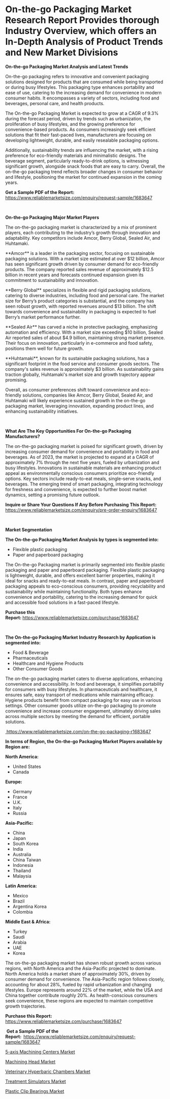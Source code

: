 <p><h1>On-the-go Packaging Market Research Report Provides thorough Industry Overview, which offers an In-Depth Analysis of Product Trends and New Market Divisions</h1></p><p><strong>On-the-go Packaging Market Analysis and Latest Trends</strong></p>
<p><p>On-the-go packaging refers to innovative and convenient packaging solutions designed for products that are consumed while being transported or during busy lifestyles. This packaging type enhances portability and ease of use, catering to the increasing demand for convenience in modern consumer habits. It encompasses a variety of sectors, including food and beverages, personal care, and health products.</p><p>The On-the-go Packaging Market is expected to grow at a CAGR of 9.3% during the forecast period, driven by trends such as urbanization, the proliferation of busy lifestyles, and the growing preference for convenience-based products. As consumers increasingly seek efficient solutions that fit their fast-paced lives, manufacturers are focusing on developing lightweight, durable, and easily resealable packaging options.</p><p>Additionally, sustainability trends are influencing the market, with a rising preference for eco-friendly materials and minimalistic designs. The beverage segment, particularly ready-to-drink options, is witnessing significant growth, alongside snack foods that are easy to carry. Overall, the on-the-go packaging trend reflects broader changes in consumer behavior and lifestyle, positioning the market for continued expansion in the coming years.</p></p>
<p><strong>Get a Sample PDF of the Report:&nbsp;</strong> <a href="https://www.reliablemarketsize.com/enquiry/request-sample/1683647?utm_campaign=1133&utm_medium=2&utm_source=Github&utm_content=ia&utm_term=15102024&utm_id=on-the-go-packaging">https://www.reliablemarketsize.com/enquiry/request-sample/1683647</a></p>
<p>&nbsp;</p>
<p><strong>On-the-go Packaging Major Market Players</strong></p>
<p><p>The on-the-go packaging market is characterized by a mix of prominent players, each contributing to the industry’s growth through innovation and adaptability. Key competitors include Amcor, Berry Global, Sealed Air, and Huhtamaki.</p><p>**Amcor** is a leader in the packaging sector, focusing on sustainable packaging solutions. With a market size estimated at over $12 billion, Amcor has seen significant growth driven by consumer demand for eco-friendly products. The company reported sales revenue of approximately $12.5 billion in recent years and forecasts continued expansion given its commitment to sustainability and innovation.</p><p>**Berry Global** specializes in flexible and rigid packaging solutions, catering to diverse industries, including food and personal care. The market size for Berry’s product categories is substantial, and the company has seen robust growth, with reported revenues around $13 billion. The shift towards convenience and sustainability in packaging is expected to fuel Berry’s market performance further.</p><p>**Sealed Air** has carved a niche in protective packaging, emphasizing automation and efficiency. With a market size exceeding $10 billion, Sealed Air reported sales of about $4.9 billion, maintaining strong market presence. Their focus on innovation, particularly in e-commerce and food safety, positions them well for future growth.</p><p>**Huhtamaki**, known for its sustainable packaging solutions, has a significant footprint in the food service and consumer goods sectors. The company's sales revenue is approximately $3 billion. As sustainability gains traction globally, Huhtamaki's market size and growth trajectory appear promising.</p><p>Overall, as consumer preferences shift toward convenience and eco-friendly solutions, companies like Amcor, Berry Global, Sealed Air, and Huhtamaki will likely experience sustained growth in the on-the-go packaging market, leveraging innovation, expanding product lines, and enhancing sustainability initiatives.</p></p>
<p>&nbsp;</p>
<p><strong>What Are The Key Opportunities For On-the-go Packaging Manufacturers?</strong></p>
<p><p>The on-the-go packaging market is poised for significant growth, driven by increasing consumer demand for convenience and portability in food and beverages. As of 2023, the market is projected to expand at a CAGR of approximately 7% through the next five years, fueled by urbanization and busy lifestyles. Innovations in sustainable materials are enhancing product appeal as environmentally conscious consumers prioritize eco-friendly options. Key sectors include ready-to-eat meals, single-serve snacks, and beverages. The emerging trend of smart packaging, integrating technology for freshness and convenience, is expected to further boost market dynamics, setting a promising future outlook.</p></p>
<p><strong>Inquire or Share Your Questions If Any Before Purchasing This Report:</strong> <a href="https://www.reliablemarketsize.com/enquiry/pre-order-enquiry/1683647?utm_campaign=1133&utm_medium=2&utm_source=Github&utm_content=ia&utm_term=15102024&utm_id=on-the-go-packaging">https://www.reliablemarketsize.com/enquiry/pre-order-enquiry/1683647</a></p>
<p>&nbsp;</p>
<p><strong>Market Segmentation</strong></p>
<p><strong>The On-the-go Packaging Market Analysis by types is segmented into:</strong></p>
<p><ul><li>Flexible plastic packaging</li><li>Paper and paperboard packaging</li></ul></p>
<p><p>The On-the-go Packaging market is primarily segmented into flexible plastic packaging and paper and paperboard packaging. Flexible plastic packaging is lightweight, durable, and offers excellent barrier properties, making it ideal for snacks and ready-to-eat meals. In contrast, paper and paperboard packaging appeals to eco-conscious consumers, providing recyclability and sustainability while maintaining functionality. Both types enhance convenience and portability, catering to the increasing demand for quick and accessible food solutions in a fast-paced lifestyle.</p></p>
<p><strong>Purchase this Report:&nbsp;</strong><a href="https://www.reliablemarketsize.com/purchase/1683647?utm_campaign=1133&utm_medium=2&utm_source=Github&utm_content=ia&utm_term=15102024&utm_id=on-the-go-packaging">https://www.reliablemarketsize.com/purchase/1683647</a></p>
<p>&nbsp;</p>
<p><strong>The On-the-go Packaging Market Industry Research by Application is segmented into:</strong></p>
<p><ul><li>Food & Beverage</li><li>Pharmaceuticals</li><li>Healthcare and Hygiene Products</li><li>Other Consumer Goods</li></ul></p>
<p><p>The on-the-go packaging market caters to diverse applications, enhancing convenience and accessibility. In food and beverage, it simplifies portability for consumers with busy lifestyles. In pharmaceuticals and healthcare, it ensures safe, easy transport of medications while maintaining efficacy. Hygiene products benefit from compact packaging for easy use in various settings. Other consumer goods utilize on-the-go packaging to promote convenience and increase consumer engagement, ultimately driving sales across multiple sectors by meeting the demand for efficient, portable solutions.</p></p>
<p><a href="https://www.reliablemarketsize.com/on-the-go-packaging-r1683647?utm_campaign=1133&utm_medium=2&utm_source=Github&utm_content=ia&utm_term=15102024&utm_id=on-the-go-packaging">&nbsp;https://www.reliablemarketsize.com/on-the-go-packaging-r1683647</a></p>
<p><strong>In terms of Region, the On-the-go Packaging Market Players available by Region are:</strong></p>
<p>
    <p> <strong> North America: </strong>
        <ul>
            <li>United States</li>
            <li>Canada</li>
        </ul>
        </p> 
    <p> <strong> Europe: </strong>
        <ul>
            <li>Germany</li>
            <li>France</li>
            <li>U.K.</li>
            <li>Italy</li>
            <li>Russia</li>
        </ul>
        </p> 
    <p> <strong> Asia-Pacific: </strong>
        <ul>
            <li>China</li>
            <li>Japan</li>
            <li>South Korea</li>
            <li>India</li>
            <li>Australia</li>
            <li>China Taiwan</li>
            <li>Indonesia</li>
            <li>Thailand</li>
            <li>Malaysia</li>
        </ul>
        </p> 
    <p> <strong> Latin America: </strong>
        <ul>
            <li>Mexico</li>
            <li>Brazil</li>
            <li>Argentina Korea</li>
            <li>Colombia</li>
        </ul>
        </p> 
    <p> <strong> Middle East & Africa: </strong>
        <ul>
            <li>Turkey</li>
            <li>Saudi</li>
            <li>Arabia</li>
            <li>UAE</li>
            <li>Korea</li>
        </ul>
    </p>
    </p>
<p><p>The on-the-go packaging market has shown robust growth across various regions, with North America and the Asia-Pacific projected to dominate. North America holds a market share of approximately 30%, driven by consumer demand for convenience. The Asia-Pacific region follows closely, accounting for about 28%, fueled by rapid urbanization and changing lifestyles. Europe represents around 22% of the market, while the USA and China together contribute roughly 20%. As health-conscious consumers seek convenience, these regions are expected to maintain competitive growth trajectories.</p></p>
<p><strong>Purchase this Report: </strong><a href="https://www.reliablemarketsize.com/purchase/1683647?utm_campaign=1133&utm_medium=2&utm_source=Github&utm_content=ia&utm_term=15102024&utm_id=on-the-go-packaging">https://www.reliablemarketsize.com/purchase/1683647</a></p>
<p>&nbsp;<strong>Get a Sample PDF of the Report:&nbsp;&nbsp;</strong><a href="https://www.reliablemarketsize.com/enquiry/request-sample/1683647?utm_campaign=1133&utm_medium=2&utm_source=Github&utm_content=ia&utm_term=15102024&utm_id=on-the-go-packaging">https://www.reliablemarketsize.com/enquiry/request-sample/1683647</a></p>
<p><strong></strong></p>
<p><p><a href="https://github.com/herbtbgfennig/Market-Research-Report-List-1/blob/main/5-axis-machining-centers-market.md?utm_campaign=1133&utm_medium=2&utm_source=Github&utm_content=ia&utm_term=15102024&utm_id=on-the-go-packaging">5-axis Machining Centers Market</a></p><p><a href="https://github.com/ardeliap6te/Market-Research-Report-List-1/blob/main/machining-head-market.md?utm_campaign=1133&utm_medium=2&utm_source=Github&utm_content=ia&utm_term=15102024&utm_id=on-the-go-packaging">Machining Head Market</a></p><p><a href="https://www.linkedin.com/pulse/charting-future-comprehensive-analysis-global-veterinary-hyperbaric-hew4f?trk=public_post_embed_feed-article-content&utm_campaign=1133&utm_medium=2&utm_source=Github&utm_content=ia&utm_term=15102024&utm_id=on-the-go-packaging">Veterinary Hyperbaric Chambers Market</a></p><p><a href="https://www.linkedin.com/pulse/global-treatment-simulators-market-analysis-key-trends-future-6axgf?trk=public_post_embed_feed-article-content&utm_campaign=1133&utm_medium=2&utm_source=Github&utm_content=ia&utm_term=15102024&utm_id=on-the-go-packaging">Treatment Simulators Market</a></p><p><a href="https://www.linkedin.com/pulse/plastic-clip-bearings-market-research-report-2024-2031-ygqbf?trk=public_post_embed_feed-article-content&utm_campaign=1133&utm_medium=2&utm_source=Github&utm_content=ia&utm_term=15102024&utm_id=on-the-go-packaging">Plastic Clip Bearings Market</a></p></p>